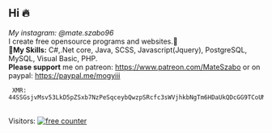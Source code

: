 ## Hi 🔥
*My instagram: @mate.szabo96* <br>
I create free opensource programs and websites.🔨 <br>
**💯My Skills:** C#,.Net core, Java, SCSS, Javascript(Jquery), PostgreSQL, MySQL, Visual Basic, PHP. <br>
**Please support** me on patreon: https://www.patreon.com/MateSzabo or on paypal: https://paypal.me/mogyiii <br>

     XMR: 44SSGsjvMsv53LkD5pZSxb7NzPeSqceybQwzpSRcfc3sWVjhkbNgTm6HDaUkQDcGG9TCoUMx7FNDxXE5iRJymncSLPkEa8C

<!-- Start of WebFreeCounter Code -->
<br>
Visitors: <a href="https://www.webfreecounter.com/" target="_blank"><img src="https://www.webfreecounter.com/hit.php?id=gummfaqff&nd=6&style=9" border="0" alt="free counter"></a>
<!-- End of WebFreeCounter Code -->
<!--
**mogyiii/mogyiii** is a  _special_ ✨ repository because its `README.md` (this file) appears on your GitHub profile.

Here are some ideas to get you started:

- 🔭 I’m currently working on ...
- 🌱 I’m currently learning ...
- 👯 I’m looking to collaborate on ...
- 🤔 I’m looking for help with ...
- 💬 Ask me about ...
- 📫 How to reach me: ...
- 😄 Pronouns: ...
- ⚡ Fun fact: ...
-->

